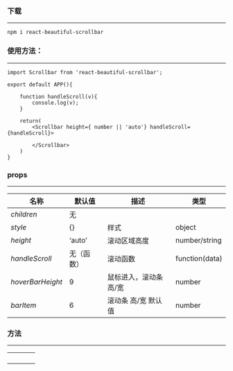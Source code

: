 ### 下载
------

```
npm i react-beautiful-scrollbar
```





### 使用方法：

------

```
import Scrollbar from 'react-beautiful-scrollbar';

export default APP(){

    function handleScroll(v){
    	console.log(v);
    }
    
	return(
		<Scrollbar height={ number || 'auto'} handleScroll={handleScroll}>
                
	    </Scrollbar>
	)
}
```



### props

------

| 名称             | 默认值     | 描述                   | 类型           |
| ---------------- | ---------- | ---------------------- | -------------- |
| *children*       | 无         |                        |                |
| *style*          | {}         | 样式                   | object         |
| *height*         | ‘auto’     | 滚动区域高度           | number/string  |
| *handleScroll*   | 无（函数） | 滚动函数               | function(data) |
| *hoverBarHeight* | 9          | 鼠标进入，滚动条 高/宽 | number         |
| *barItem*        | 6          | 滚动条 高/宽 默认值    | number         |



### 方法

------

|      |      |      |      |
| ---- | ---- | ---- | ---- |
|      |      |      |      |
|      |      |      |      |
|      |      |      |      |
|      |      |      |      |
